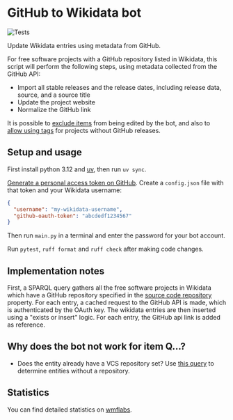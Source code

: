 # GitHub to Wikidata bot

![Tests](https://github.com/konstin/github-wikidata-bot/workflows/Tests/badge.svg)

Update Wikidata entries using metadata from GitHub.

For free software projects with a GitHub repository listed in Wikidata,
this script will perform the following steps,
using metadata collected from the GitHub API:

- Import all stable releases and the release dates, including release data, source, and a source title
- Update the project website
- Normalize the GitHub link

It is possible to [exclude items](https://www.wikidata.org/wiki/User:Github-wiki-bot/Exceptions) from being edited by the bot, and also to [allow using tags](https://www.wikidata.org/w/index.php?title=User:Github-wiki-bot/Whitelist) for projects without GitHub releases.

## Setup and usage

First install python 3.12 and [uv][uv], then run `uv sync`.

[Generate a personal access token on GitHub][github-token]. Create a `config.json` file with that token and your Wikidata username:

```json
{
  "username": "my-wikidata-username",
  "github-oauth-token": "abcdedf1234567"
}
```

Then run `main.py` in a terminal and enter the password for your bot account.

Run `pytest`, `ruff format` and `ruff check` after making code changes.

## Implementation notes

First, a SPARQL query gathers all the free software projects in Wikidata which have a GitHub repository specified in the [source code repository][repo-property] property. For each entry, a cached request to the GitHub API is made, which is authenticated by the OAuth key. The wikidata entries are then inserted using a "exists or insert" logic. For each entry, the GitHub api link is added as reference.

## Why does the bot not work for item Q…?

- Does the entity already have a VCS repository set? Use [this query][no-repo-query]
  to determine entities without a repository.

## Statistics

You can find detailed statistics on [wmflabs][wmflabs].

[uv]: https://docs.astral.sh/uv/
[github-token]: https://help.github.com/articles/creating-a-personal-access-token-for-the-command-line/
[repo-property]: https://www.wikidata.org/wiki/Property:P1324
[no-repo-query]: https://github.com/konstin/github-wikidata-bot/blob/main/src/free_software_without_repository.rq
[wmflabs]: https://xtools.wmflabs.org/ec/wikidata/Github-wiki-bot
[logs]: https://gist.github.com/konstin/9b90ae895ad9a270102415474a56e613
